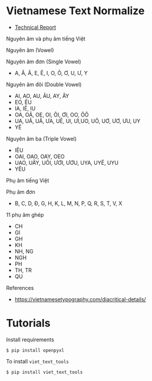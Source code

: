 # Vietnamese Text Normalize

* [Technical Report](techinical_report.pdf)

Nguyên âm và phụ âm tiếng Việt

Nguyên âm (Vowel)

Nguyên âm đơn (Single Vowel)

* A, Ă, Â, E, Ê, I, O, Ô, Ơ, U, Ư, Y

Nguyên âm đôi (Double Vowel)

* AI, AO, AU, ÂU, AY, ÂY
* EO, ÊU
* IA, IÊ, IU
* OA, OĂ, OE, OI, ÔI, ƠI, OO, ÔÔ
* UA, UĂ, UÂ, ƯA, UÊ, UI, ƯI,UO, UÔ, UƠ, ƯƠ, ƯU, UY
* YÊ

Nguyên âm ba (Triple Vowel)

* IÊU
* OAI, OAO, OAY, OEO
* UAO, UÂY, UÔI, ƯƠI, ƯƠU, UYA, UYÊ, UYU
* YÊU

Phụ âm tiếng Việt

Phụ âm đơn

* B, C, D, Đ, G, H, K, L, M, N, P, Q, R, S, T, V, X

11 phụ âm ghép

* CH
* GI
* GH
* KH
* NH, NG
* NGH
* PH
* TH, TR
* QU


References

* https://vietnamesetypography.com/diacritical-details/


# Tutorials

Install requirements

```
$ pip install openpyxl
```
To install `viet_text_tools`

```
$ pip install viet_text_tools
```
